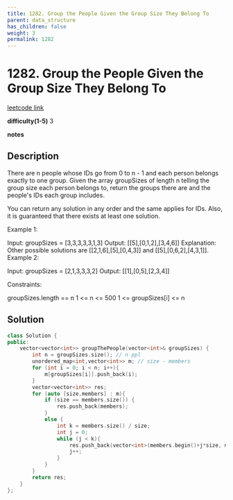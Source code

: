 ```yaml
---
title: 1282. Group the People Given the Group Size They Belong To
parent: data_structure
has_children: false
weight: 3
permalink: 1282
---
```

# 1282. Group the People Given the Group Size They Belong To
[leetcode link](https://leetcode.com/problems/group-the-people-given-the-group-size-they-belong-to/)

**difficulty(1-5)** 
3

**notes**   


## Description
There are n people whose IDs go from 0 to n - 1 and each person belongs exactly to one group. Given the array groupSizes of length n telling the group size each person belongs to, return the groups there are and the people's IDs each group includes.

You can return any solution in any order and the same applies for IDs. Also, it is guaranteed that there exists at least one solution. 

 

Example 1:

Input: groupSizes = [3,3,3,3,3,1,3]
Output: [[5],[0,1,2],[3,4,6]]
Explanation: 
Other possible solutions are [[2,1,6],[5],[0,4,3]] and [[5],[0,6,2],[4,3,1]].
Example 2:

Input: groupSizes = [2,1,3,3,3,2]
Output: [[1],[0,5],[2,3,4]]
 

Constraints:

groupSizes.length == n
1 <= n <= 500
1 <= groupSizes[i] <= n

## Solution
```c++
class Solution {
public:
    vector<vector<int>> groupThePeople(vector<int>& groupSizes) {
        int n = groupSizes.size(); // n ppl
        unordered_map<int,vector<int>> m; // size - members
        for (int i = 0; i < n; i++){
            m[groupSizes[i]].push_back(i);
        }
        vector<vector<int>> res;
        for (auto [size,members] : m){
            if (size == members.size()) {
                res.push_back(members);
            }
            else {
                int k = members.size() / size;
                int j = 0;
                while (j < k){
                    res.push_back(vector<int>(members.begin()+j*size, members.begin()+(j+1)*size));
                    j++;
                }
            }
        }
        return res;
    }
};
```


<!-- 
Default label
{: .label }

Blue label
{: .label .label-blue }

Stable
{: .label .label-green }

New release
{: .label .label-purple }

Coming soon
{: .label .label-yellow }

Deprecated
{: .label .label-red } -->
